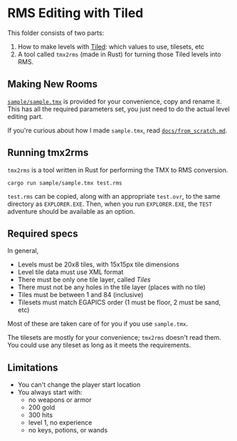 # RMS Editing with Tiled

This folder consists of two parts:

1. How to make levels with [Tiled](https://www.mapeditor.org/): which values to use, tilesets, etc
2. A tool called `tmx2rms` (made in Rust) for turning those Tiled levels into RMS.

## Making New Rooms

[`sample/sample.tmx`](sample/sample.tmx) is provided for your convenience, copy and rename it. This has all the required parameters set, you just need to do the actual level editing part.

If you're curious about how I made `sample.tmx`, read [`docs/from_scratch.md`](docs/from_scratch.md).

## Running tmx2rms

`tmx2rms` is a tool written in Rust for performing the TMX to RMS conversion.

```
cargo run sample/sample.tmx test.rms
```

`test.rms` can be copied, along with an appropriate `test.ovr`, to the same directory as `EXPLORER.EXE`. Then, when you run `EXPLORER.EXE`, the `TEST` adventure should be available as an option.

## Required specs

In general,

* Levels must be 20x8 tiles, with 15x15px tile dimensions
* Level tile data must use XML format
* There must be only one tile layer, called _Tiles_
* There must not be any holes in the tile layer (places with no tile)
* Tiles must be between 1 and 84 (inclusive)
* Tilesets must match EGAPICS order (1 must be floor, 2 must be sand, etc)

Most of these are taken care of for you if you use `sample.tmx`.

The tilesets are mostly for your convenience; `tmx2rms` doesn't read them. You could use any tileset as long as it meets the requirements.

## Limitations

* You can't change the player start location
* You always start with:
   * no weapons or armor
   * 200 gold
   * 300 hits
   * level 1, no experience
   * no keys, potions, or wands
